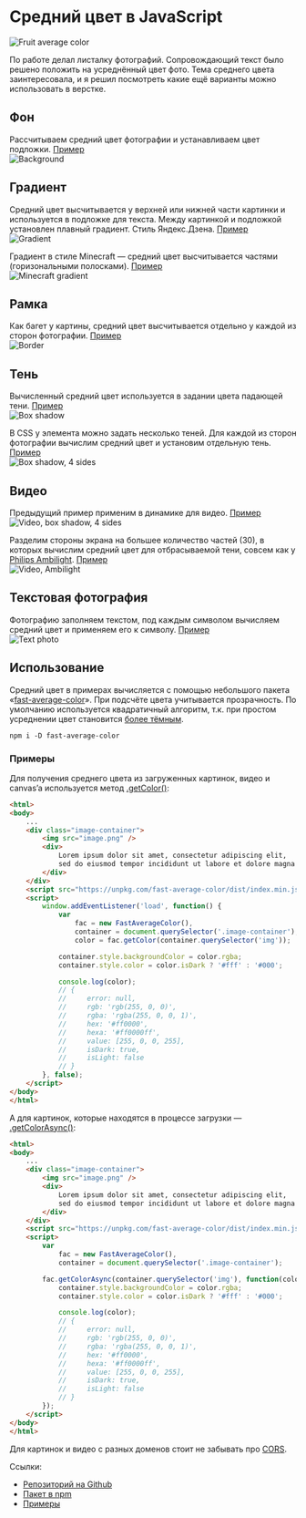 # Средний цвет в JavaScript

![Fruit average color](./images/fruit_average_color.png)

По работе делал листалку фотографий. Сопровождающий текст было решено положить на усреднённый цвет фото. Тема среднего цвета заинтересовала, и я решил
посмотреть какие ещё варианты можно использовать в верстке.

## Фон
Рассчитываем средний цвет фотографии и устанавливаем цвет подложки. [Пример](https://fast-average-color.github.io/examples/background.html)  
![Background](./images/bg.png)

## Градиент
Средний цвет высчитывается у верхней или нижней части картинки и используется в подложке для текста. Между картинкой и подложкой установлен плавный градиент. Стиль Яндекс.Дзена. [Пример](https://fast-average-color.github.io/examples/gradient.html)  
![Gradient](./images/gradient.png)

Градиент в стиле Minecraft — средний цвет высчитывается частями (горизональными полосками). [Пример](https://fast-average-color.github.io/examples/gradient_stripes.html)  
![Minecraft gradient](./images/gradient_stripes.png)

## Рамка
Как багет у картины, средний цвет высчитывается отдельно у каждой из сторон фотографии.
[Пример](https://fast-average-color.github.io/examples/border.html)  
![Border](./images/border.png)

## Тень
Вычисленный средний цвет используется в задании цвета падающей тени. [Пример](https://fast-average-color.github.io/examples/box-shadow.html)  
![Box shadow](./images/box_shadow.png)

В CSS у элемента можно задать несколько теней. Для каждой из сторон фотографии вычислим средний цвет и установим отдельную тень. [Пример](https://fast-average-color.github.io/examples/box-shadow-4-sides.html)  
![Box shadow, 4 sides](./images/box_shadow_4.png)

## Видео
Предыдущий пример применим в динамике для видео. [Пример](https://fast-average-color.github.io/examples/ambilight.html#4Sides)  
![Video, box shadow, 4 sides](./images/ambilight_simple.png)

Разделим стороны экрана на большее количество частей (30), в которых вычислим средний цвет для отбрасываемой тени, совсем как у [Philips Ambilight](https://ru.wikipedia.org/wiki/Ambilight). [Пример](https://fast-average-color.github.io/examples/ambilight.html#ManyPoints)  
![Video, Ambilight](./images/ambilight_extended.png)

## Текстовая фотография
Фотографию заполняем текстом, под каждым символом вычисляем средний цвет и применяем его к символу. [Пример](https://fast-average-color.github.io/examples/text-photo.html)  
![Text photo](./images/firefox.png)

## Использование
Средний цвет в примерах вычисляется с помощью небольшого пакета «[fast-average-color](https://github.com/hcodes/fast-average-color)». При подсчёте цвета учитывается прозрачность. По умолчанию используется квадратичный алгоритм, т.к. при простом усреднении цвет становится [более тёмным](https://fast-average-color.github.io/examples/compare/).

`npm i -D fast-average-color`

### Примеры

Для получения среднего цвета из загруженных картинок, видео и canvas’a используется метод [.getColor()](https://github.com/hcodes/fast-average-color#getcolorresource-options):
```html
<html>
<body>
    ...
    <div class="image-container">
        <img src="image.png" />
        <div>
            Lorem ipsum dolor sit amet, consectetur adipiscing elit,
            sed do eiusmod tempor incididunt ut labore et dolore magna aliqua.
        </div>
    </div>
    <script src="https://unpkg.com/fast-average-color/dist/index.min.js"></script>
    <script>
        window.addEventListener('load', function() {
            var
                fac = new FastAverageColor(),
                container = document.querySelector('.image-container'),
                color = fac.getColor(container.querySelector('img'));

            container.style.backgroundColor = color.rgba;
            container.style.color = color.isDark ? '#fff' : '#000';

            console.log(color);
            // {
            //     error: null,
            //     rgb: 'rgb(255, 0, 0)',
            //     rgba: 'rgba(255, 0, 0, 1)',
            //     hex: '#ff0000',
            //     hexa: '#ff0000ff',
            //     value: [255, 0, 0, 255],
            //     isDark: true,
            //     isLight: false
            // }
        }, false);
    </script>
</body>
</html>
```

А для картинок, которые находятся в процессе загрузки — [.getColorAsync()](https://github.com/hcodes/fast-average-color#getcolorasyncresource-callback-options):
```html
<html>
<body>
    ...
    <div class="image-container">
        <img src="image.png" />
        <div>
            Lorem ipsum dolor sit amet, consectetur adipiscing elit,
            sed do eiusmod tempor incididunt ut labore et dolore magna aliqua.
        </div>
    </div>
    <script src="https://unpkg.com/fast-average-color/dist/index.min.js"></script>
    <script>
        var
            fac = new FastAverageColor(),
            container = document.querySelector('.image-container');

        fac.getColorAsync(container.querySelector('img'), function(color) {
            container.style.backgroundColor = color.rgba;
            container.style.color = color.isDark ? '#fff' : '#000';

            console.log(color);
            // {
            //     error: null,
            //     rgb: 'rgb(255, 0, 0)',
            //     rgba: 'rgba(255, 0, 0, 1)',
            //     hex: '#ff0000',
            //     hexa: '#ff0000ff',
            //     value: [255, 0, 0, 255],
            //     isDark: true,
            //     isLight: false
            // }
        });
    </script>
</body>
</html>
````

Для картинок и видео с разных доменов стоит не забывать про [CORS](https://developer.mozilla.org/ru/docs/Web/HTTP/CORS).

Ссылки:
- [Репозиторий на Github](https://github.com/hcodes/fast-average-color)
- [Пакет в npm](https://www.npmjs.com/package/fast-average-color)
- [Примеры](https://fast-average-color.github.io/examples/background.html)
